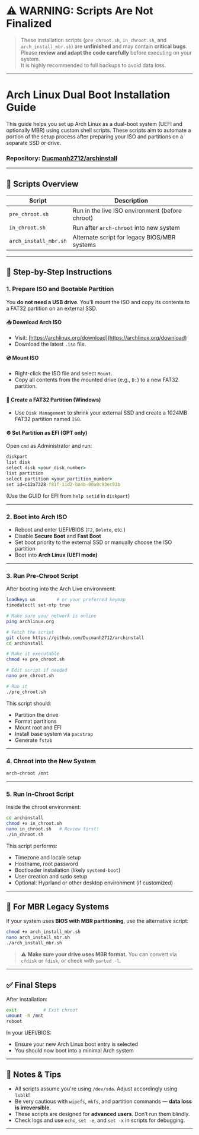 
# ⚠️ WARNING: Scripts Are Not Finalized

> These installation scripts (`pre_chroot.sh`, `in_chroot.sh`, and `arch_install_mbr.sh`) are **unfinished** and may contain **critical bugs**.  
> Please **review and adapt the code carefully** before executing on your system.  
> It is highly recommended to full backups to avoid data loss.

---

# Arch Linux Dual Boot Installation Guide

This guide helps you set up Arch Linux as a dual-boot system (UEFI and optionally MBR) using custom shell scripts. These scripts aim to automate a portion of the setup process after preparing your ISO and partitions on a separate SSD or drive.

### Repository: [Ducmanh2712/archinstall](https://github.com/Ducmanh2712/archinstall)

---

## 📁 Scripts Overview

| Script                | Description                                      |
|-----------------------|--------------------------------------------------|
| `pre_chroot.sh`       | Run in the live ISO environment (before chroot) |
| `in_chroot.sh`        | Run after `arch-chroot` into new system         |
| `arch_install_mbr.sh` | Alternate script for legacy BIOS/MBR systems    |

---

## 🔧 Step-by-Step Instructions

### 1. Prepare ISO and Bootable Partition

You **do not need a USB drive**. You'll mount the ISO and copy its contents to a FAT32 partition on an external SSD.

#### 📥 Download Arch ISO
- Visit: [https://archlinux.org/download](https://archlinux.org/download)
- Download the latest `.iso` file.

#### 💿 Mount ISO
- Right-click the ISO file and select `Mount`.
- Copy all contents from the mounted drive (e.g., `D:`) to a new FAT32 partition.

#### 💽 Create a FAT32 Partition (Windows)
- Use `Disk Management` to shrink your external SSD and create a 1024MB FAT32 partition named `ISO`.

#### ⚙️ Set Partition as EFI (GPT only)
Open `cmd` as Administrator and run:
```cmd
diskpart
list disk
select disk <your_disk_number>
list partition
select partition <your_partition_number>
set id=c12a7328-f81f-11d2-ba4b-00a0c93ec93b
````

(Use the GUID for EFI from `help setid` in `diskpart`)

---

### 2. Boot into Arch ISO

* Reboot and enter UEFI/BIOS (`F2`, `Delete`, etc.)
* Disable **Secure Boot** and **Fast Boot**
* Set boot priority to the external SSD or manually choose the ISO partition
* Boot into **Arch Linux (UEFI mode)**

---

### 3. Run Pre-Chroot Script

After booting into the Arch Live environment:

```bash
loadkeys us        # or your preferred keymap
timedatectl set-ntp true

# Make sure your network is online
ping archlinux.org

# Fetch the script
git clone https://github.com/Ducmanh2712/archinstall
cd archinstall

# Make it executable
chmod +x pre_chroot.sh

# Edit script if needed
nano pre_chroot.sh

# Run it
./pre_chroot.sh
```

This script should:

* Partition the drive
* Format partitions
* Mount root and EFI
* Install base system via `pacstrap`
* Generate `fstab`

---

### 4. Chroot into the New System

```bash
arch-chroot /mnt
```

---

### 5. Run In-Chroot Script

Inside the chroot environment:

```bash
cd archinstall
chmod +x in_chroot.sh
nano in_chroot.sh   # Review first!
./in_chroot.sh
```

This script performs:

* Timezone and locale setup
* Hostname, root password
* Bootloader installation (likely `systemd-boot`)
* User creation and sudo setup
* Optional: Hyprland or other desktop environment (if customized)

---

## 💾 For MBR Legacy Systems

If your system uses **BIOS with MBR partitioning**, use the alternative script:

```bash
chmod +x arch_install_mbr.sh
nano arch_install_mbr.sh
./arch_install_mbr.sh
```

> ⚠️ **Make sure your drive uses MBR format.**
> You can convert via `cfdisk` or `fdisk`, or check with `parted -l`.

---

## ✅ Final Steps

After installation:

```bash
exit          # Exit chroot
umount -R /mnt
reboot
```

In your UEFI/BIOS:

* Ensure your new Arch Linux boot entry is selected
* You should now boot into a minimal Arch system

---

## 📌 Notes & Tips

* All scripts assume you're using `/dev/sda`. Adjust accordingly using `lsblk`!
* Be very cautious with `wipefs`, `mkfs`, and partition commands — **data loss is irreversible**.
* These scripts are designed for **advanced users**. Don’t run them blindly.
* Check logs and use `echo`, `set -e`, and `set -x` in scripts for debugging.

---
<!--
## 🙋 Support

If something breaks:

* Start a new issue in the [GitHub repo](https://github.com/Ducmanh2712/archinstall)
* Or carefully inspect and debug each line in the script
-->
